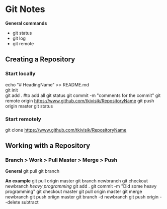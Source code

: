 # Git Notes

**General commands**

* git status
* git log
* git remote

## Creating a Repository

### Start locally

echo "# HeadingName" >> README.md  
git init  
git add . #to add all
git status
git commit -m "comments for the commit"
git remote origin https://www.github.com/tkivisik/RepositoryName
git push origin master
git status

### Start remotely

git clone https://www.github.com/tkivisik/RepositoryName

## Working with a Repository

### Branch > Work > Pull Master > Merge > Push

**General**
git pull <remotename> <branchname>
git branch <branchname>

**An example**
git pull origin master
git branch newbranch
git checkout newbranch
*heavy programming*
git add .
git commit -m "Did some heavy programming"
git checkout master
git pull origin master
git merge newbranch
git push oriign master
git branch -d newbranch
git push origin --delete subtract